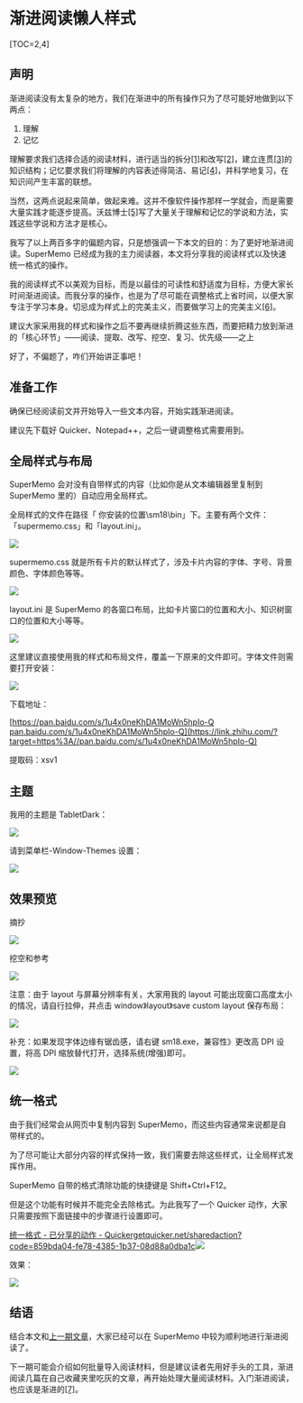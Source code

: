 # 渐进阅读懒人样式

[TOC=2,4]

## 声明

渐进阅读没有太复杂的地方，我们在渐进中的所有操作只为了尽可能好地做到以下两点：

1.  理解
2.  记忆

理解要求我们选择合适的阅读材料，进行适当的拆分[\[1\]](https://zhuanlan.zhihu.com/p/318653942#ref_1)和改写[\[2\]](https://zhuanlan.zhihu.com/p/318653942#ref_2)，建立连贯[\[3\]](https://zhuanlan.zhihu.com/p/318653942#ref_3)的知识结构；记忆要求我们将理解的内容表述得简洁、易记[\[4\]](https://zhuanlan.zhihu.com/p/318653942#ref_4)，并科学地复习，在知识间产生丰富的联想。

当然，这两点说起来简单，做起来难。这并不像软件操作那样一学就会，而是需要大量实践才能逐步提高。沃兹博士[\[5\]](https://zhuanlan.zhihu.com/p/318653942#ref_5)写了大量关于理解和记忆的学说和方法，实践这些学说和方法才是核心。

我写了以上两百多字的偏题内容，只是想强调一下本文的目的：为了更好地渐进阅读。SuperMemo 已经成为我的主力阅读器，本文将分享我的阅读样式以及快速统一格式的操作。

我的阅读样式不以美观为目标，而是以最佳的可读性和舒适度为目标，方便大家长时间渐进阅读。而我分享的操作，也是为了尽可能在调整格式上省时间，以便大家专注于学习本身。切忌成为样式上的完美主义，而要做学习上的完美主义[\[6\]](https://zhuanlan.zhihu.com/p/318653942#ref_6)。

建议大家采用我的样式和操作之后不要再继续折腾这些东西，而要把精力放到渐进的「核心环节」——阅读、提取、改写、挖空、复习、优先级——之上

好了，不偏题了，咋们开始讲正事吧！

## 准备工作

确保已经阅读前文并开始导入一些文本内容，开始实践渐进阅读。

建议先下载好 Quicker、Notepad++，之后一键调整格式需要用到。

## 全局样式与布局

SuperMemo 会对没有自带样式的内容（比如你是从文本编辑器里复制到 SuperMemo 里的）自动应用全局样式。

全局样式的文件在路径「 你安装的位置\\sm18\\bin」下。主要有两个文件：「supermemo.css」和「layout.ini」。

  

![](https://pic2.zhimg.com/80/v2-e9a7f47dbe2b95ce49c1c1d7ffeb6181_1440w.jpg)

  

supermemo.css 就是所有卡片的默认样式了，涉及卡片内容的字体、字号、背景颜色、字体颜色等等。

  

![](https://pic1.zhimg.com/80/v2-a461341c5d5486f19af9034bbbcda2a4_1440w.jpg)

  

layout.ini 是 SuperMemo 的各窗口布局，比如卡片窗口的位置和大小、知识树窗口的位置和大小等等。

  

![](https://pic1.zhimg.com/80/v2-aa1079f5f197fc25de600447dbc0c368_1440w.jpg)

  

这里建议直接使用我的样式和布局文件，覆盖一下原来的文件即可。字体文件则需要打开安装：

  

![](https://pic1.zhimg.com/80/v2-65f4ef558b93b448e14566446b829f60_1440w.jpg)

  

下载地址：

[https://pan.baidu.com/s/1u4x0neKhDA1MoWn5hpIo-Q​pan.baidu.com/s/1u4x0neKhDA1MoWn5hpIo-Q](https://link.zhihu.com/?target=https%3A//pan.baidu.com/s/1u4x0neKhDA1MoWn5hpIo-Q)

提取码：xsv1

## 主题

我用的主题是 TabletDark：

  

![](https://pic4.zhimg.com/80/v2-67115679bccb96702f826e223e9aac17_1440w.jpg)

  

请到菜单栏-Window-Themes 设置：

  

![](https://pic1.zhimg.com/80/v2-e5dde3beaac5b8f9a8fc1a7b6dd33654_1440w.jpg)

## 效果预览

摘抄

  

![](https://pic2.zhimg.com/80/v2-86d8e6ecf4b5aca1fb0492cdfdb55975_1440w.jpg)

  

挖空和参考

  

![](https://pic3.zhimg.com/80/v2-b6abf04e58f456610c96c7562bcb09ce_1440w.jpg)

  

注意：由于 layout 与屏幕分辨率有关，大家用我的 layout 可能出现窗口高度太小的情况，请自行拉伸，并点击 window》layout》save custom layout 保存布局：

  

![](https://pic2.zhimg.com/80/v2-ea4fc4c99ee37ef89800ce603ce2c979_1440w.jpg)

  

补充：如果发现字体边缘有锯齿感，请右键 sm18.exe，兼容性》更改高 DPI 设置，将高 DPI 缩放替代打开，选择系统(增强)即可。

  

![](https://pic2.zhimg.com/80/v2-6dbc397af3330378cf03b83cbc98210d_1440w.jpg)

## 统一格式

由于我们经常会从网页中复制内容到 SuperMemo，而这些内容通常来说都是自带样式的。

为了尽可能让大部分内容的样式保持一致，我们需要去除这些样式，让全局样式发挥作用。

SuperMemo 自带的格式清除功能的快捷键是 Shift+Ctrl+F12。

但是这个功能有时候并不能完全去除格式。为此我写了一个 Quicker 动作，大家只需要按照下面链接中的步骤进行设置即可。

  

[统一格式 - 已分享的动作 - Quicker​getquicker.net/sharedaction?code=859bda04-fe78-4385-1b37-08d88a0dba1c![](https://pic4.zhimg.com/v2-819e751601d16d7d19be78c9d81b0223_120x160.jpg)](https://link.zhihu.com/?target=https%3A//getquicker.net/sharedaction%3Fcode%3D859bda04-fe78-4385-1b37-08d88a0dba1c)

  

效果：

![](https://pic3.zhimg.com/v2-5e68c73200991efede80cdf53d11f566_b.jpg)

## 结语

结合本文和[上一期文章](https://zhuanlan.zhihu.com/p/313684185)，大家已经可以在 SuperMemo 中较为顺利地进行渐进阅读了。

下一期可能会介绍如何批量导入阅读材料，但是建议读者先用好手头的工具，渐进阅读几篇在自己收藏夹里吃灰的文章，再开始处理大量阅读材料。入门渐进阅读，也应该是渐进的[\[7\]](https://zhuanlan.zhihu.com/p/318653942#ref_7)。